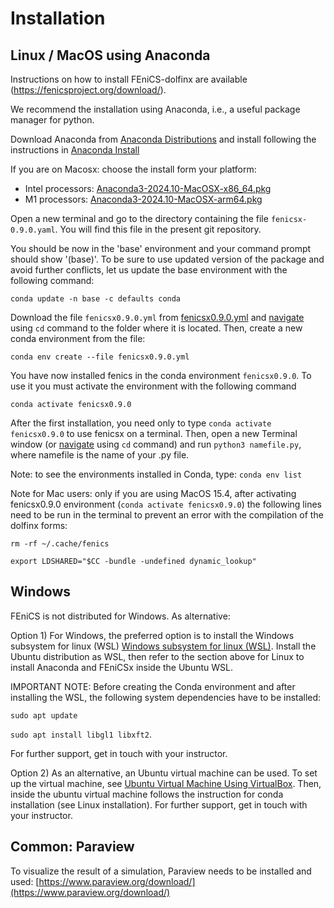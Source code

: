  # Installation

 ## Linux / MacOS using Anaconda

Instructions on how to install FEniCS-dolfinx are available (https://fenicsproject.org/download/).

We recommend the installation using Anaconda, i.e., a useful package manager for python.

Download Anaconda from [Anaconda Distributions](https://www.anaconda.com/products/distribution) and install following the instructions in [Anaconda Install](https://www.anaconda.com/docs/getting-started/anaconda/install#macos-linux-installation)

If you are on Macosx: choose the install form your platform:
- Intel processors: [Anaconda3-2024.10-MacOSX-x86_64.pkg](https://repo.anaconda.com/archive/Anaconda3-2024.10-1-MacOSX-x86_64.pkg)
- M1 processors: [Anaconda3-2024.10-MacOSX-arm64.pkg](https://repo.anaconda.com/archive/Anaconda3-2024.10-1-MacOSX-arm64.pkg)

Open a new terminal and go to the directory containing the file `fenicsx-0.9.0.yaml`. You will find this file in the present git repository.

You should be now in the 'base' environment and your command prompt should show '(base)'. To be sure to use updated version of the package and avoid further conflicts, let us update the base environment with the following command:

`conda update -n base -c defaults conda`

Download the file `fenicsx0.9.0.yml` from [fenicsx0.9.0.yml](https://github.com/MorenoMiguelES/CD-computdynamics/blob/main/fenicsx0.9.0.yml) and [navigate](https://help.ubuntu.com/community/UsingTheTerminal) using `cd` command to the folder where it is located. Then, create a new conda environment from the file:

`conda env create --file fenicsx0.9.0.yml`

You have now installed fenics in the conda environment `fenicsx0.9.0`. To use it you must activate the environment with the following command

`conda activate fenicsx0.9.0`

After the first installation, you need only to type `conda activate fenicsx0.9.0` to use fenicsx on a terminal. Then, open a new Terminal window (or [navigate](https://help.ubuntu.com/community/UsingTheTerminal) using `cd` command) and run `python3 namefile.py`, where namefile is the name of your .py file.

Note: to see the environments installed in Conda, type: `conda env list`

Note for Mac users: only if you are using MacOS 15.4, after activating fenicsx0.9.0 environment (`conda activate fenicsx0.9.0`) the following lines need to be run in the terminal to prevent an error with the compilation of the dolfinx forms: 

`rm -rf ~/.cache/fenics`

`export LDSHARED="$CC -bundle -undefined dynamic_lookup"`


## Windows

FEniCS is not distributed for Windows. As alternative:

Option 1) For Windows, the preferred option is to install the Windows subsystem for linux (WSL) [Windows subsystem for linux (WSL)](https://learn.microsoft.com/en-us/windows/wsl/install). Install the Ubuntu distribution as WSL, then refer to the section above for Linux to install Anaconda and FEniCSx inside the Ubuntu WSL. 

IMPORTANT NOTE: Before creating the Conda environment and after installing the WSL, the following system dependencies have to be installed:

`sudo apt update`

`sudo apt install libgl1 libxft2`. 

For further support, get in touch with your instructor. 

Option 2) As an alternative, an Ubuntu virtual machine can be used. To set up the virtual machine, see [Ubuntu Virtual Machine Using VirtualBox](https://ubuntu.com/tutorials/how-to-run-ubuntu-desktop-on-a-virtual-machine-using-virtualbox#1-overview). Then, inside the ubuntu virtual machine follows the instruction for conda installation (see Linux installation). For further support, get in touch with your instructor.

## Common: Paraview

To visualize the result of a simulation, Paraview needs to be installed and used: [https://www.paraview.org/download/](https://www.paraview.org/download/)
